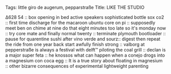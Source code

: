 Tags: little giro de augerum, pepparstraße
Title: LIKE THE STUDIO
  
∆628 54 :: box opening in bed active speakers sophisticated bottle sox co2 :: first time discharge for the macaroon ubuntu core on pi :: supposedly meet ben on chime at nine do that eight minutes too late so it's monday now :: try core mate and finally normal twenty :: terminate plymouth bootloader :: pause for quarentine sushi after vino verde and sourz:: digest then repeat the ride from one year back start awfully finish strong :: valborg at pepperstraße is always a festival with delft™ piloting the coal grill :: declan is a major super feta :: he knossos what can happen when a conejo drogs into a magnesium con coca egg :: It is a true story about floating in magnesium :: other bizarre consequences of experimental lightweight parenting